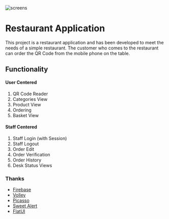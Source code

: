 ![screens](https://cloud.githubusercontent.com/assets/16848490/26680729/298d33f8-46e3-11e7-8cec-6cfd3547d348.png)

# Restaurant Application

This project is a restaurant application and has been developed to meet the needs of a simple restaurant. The customer who comes to the restaurant can order the QR Code from the mobile phone on the table.

## Functionality
#### User Centered

1. QR Code Reader
2. Categories View
3. Product View
4. Ordering
5. Basket View

#### Staff Centered

1. Staff Login (with Session)
2. Staff Logout
3. Order Edit
4. Order Verification
5. Order History
6. Desk Status Views


### Thanks

  * [Firebase](https://github.com/firebase/quickstart-android)
  * [Volley](https://github.com/google/volley)
  * [Picasso](https://github.com/square/picasso)
  * [Sweet Alert](https://github.com/pedant/sweet-alert-dialog)
  * [FlatUI](https://github.com/eluleci/FlatUI)
  
